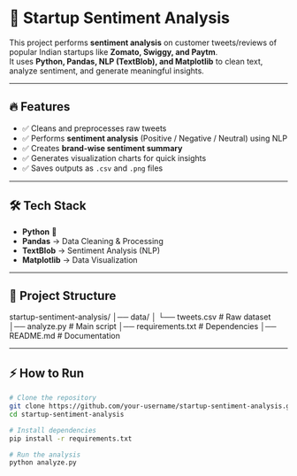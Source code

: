 # 🚀 Startup Sentiment Analysis  

This project performs **sentiment analysis** on customer tweets/reviews of popular Indian startups like **Zomato, Swiggy, and Paytm**.  
It uses **Python, Pandas, NLP (TextBlob), and Matplotlib** to clean text, analyze sentiment, and generate meaningful insights.  

---

## 🔥 Features  
- ✅ Cleans and preprocesses raw tweets  
- ✅ Performs **sentiment analysis** (Positive / Negative / Neutral) using NLP  
- ✅ Creates **brand-wise sentiment summary**  
- ✅ Generates visualization charts for quick insights  
- ✅ Saves outputs as `.csv` and `.png` files  

---

## 🛠️ Tech Stack  
- **Python** 🐍  
- **Pandas** → Data Cleaning & Processing  
- **TextBlob** → Sentiment Analysis (NLP)  
- **Matplotlib** → Data Visualization  

---

## 📂 Project Structure  
startup-sentiment-analysis/
│── data/
│ └── tweets.csv # Raw dataset
│── analyze.py # Main script
│── requirements.txt # Dependencies
│── README.md # Documentation



---

## ⚡ How to Run  

```bash
# Clone the repository
git clone https://github.com/your-username/startup-sentiment-analysis.git
cd startup-sentiment-analysis

# Install dependencies
pip install -r requirements.txt

# Run the analysis
python analyze.py
